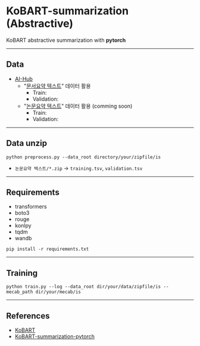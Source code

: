 # KoBART-summarization (Abstractive)

KoBART abstractive summarization with **pytorch**

---

## Data

- [AI-Hub](https://aihub.or.kr/)
  - "[문서요약 텍스트](https://aihub.or.kr/aidata/8054)" 데이터 활용
    - Train: 
    - Validation:
  - "[논문요약 텍스트](https://aihub.or.kr/aidata/30712)" 데이터 활용 (comming soon)
    - Train:
    - Validation:

---

## Data unzip

```
python preprocess.py --data_root directory/your/zipfile/is
```

- `논문요약 텍스트/*.zip` -> `training.tsv`, `validation.tsv`

---

## Requirements

- transformers
- boto3
- rouge
- konlpy
- tqdm
- wandb

```
pip install -r requirements.txt
```

---

## Training

```
python train.py --log --data_root dir/your/data/zipfile/is --mecab_path dir/your/mecab/is
```

---

## References

- [KoBART](https://github.com/SKT-AI/KoBART)
- [KoBART-summarization-pytorch](https://github.com/BM-K/KoBART-summarization-pytorch)
